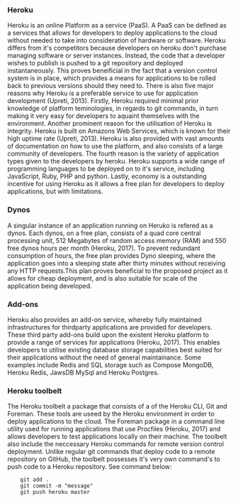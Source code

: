 ### Heroku
Heroku is an online Platform as a service (PaaS). A PaaS can be defined as a services that allows for developers to deploy applications to the cloud without needed to take into consideration of hardware or software. Heroku differs from it's competitors because developers on heroku don't purchase managing software or server instances. Instead, the code that a developer wishes to publish is pushed to a git repository and deployed instantaneously. This proves beneificial in the fact that a version control system is in place, which provides a means for applications to be rolled back to previous versions should they need to. There is also five major reasons why Heroku is a preferable service to use for application development (Upreti, 2013). Firstly, Heroku required minimal prior knowledge of platform teminologies, in regards to git commands, in turn making it very easy for developers to aquaint themselves with the environment. Another prominent reason for the utilisation of Heroku is integrity. Heroku is built on Amazons Web Services, which is known for their high uptime rate (Upreti, 2013). Heroku is also provided with vast amounts of documentation on how to use the platform, and also consists of a large community of developers. The fourth reason is the variety of application types given to the developers by heroku. Heroku supports a wide range of programming languages to be deployed on to it's service, including JavaScript, Ruby, PHP and python. Lastly, economy is a outstanding incentive for using Heroku as it allows a free plan for developers to deploy applications, but with limitations.

### Dynos
A singular instance of an application running on Heruko is refered as a dynos. Each dynos, on a free plan, consists of a quad core central processing unit, 512 Megabytes of random access memory (RAM) and 550 free dynos hours per month (Heroku, 2017). To prevent redundant consumption of hours, the free plan provides Dyno sleeping, where the application goes into a sleeping state after thirty minutes without receiving any HTTP requests.This plan proves beneficial to the proposed project as it allows for cheap deployment, and is also suitable for scale of the application being developed.

### Add-ons
Heroku also provides an add-on service, whereby fully maintained infrastructures for thirdparty applications are provided for developers. These third party add-ons build upon the existent Heroku platform to provide a range of services for applications (Heroku, 2017). This enables developers to utilise existing database storage capabilities best suited for their applications without the need of general maintainance. Some examples include Redis and SQL storage such as Compose MongoDB, Heroku Redis, JawsDB MySql and Heroku Postgres. 

### Heroku toolbelt
The Heroku toolbelt a package that consists of a of the Heroku CLI, Git and Foreman. These tools are useed by the Heroku environment in order to deploy applications to the cloud. The Foreman package in a command line utility used for running applications that use Procfiles (Heroku, 2017) and allows developers to test applications locally on their machine. The toolbelt also include the neccessary Heroku commands for remote version control deployment. Unlike regular git commands that deploy code to a remote repository on GitHub, the toolbelt possesses it's very own command's to push code to a Heroku repository. See command below:

```
    git add .
    git commit -m "message"
    git push heroku master
```
